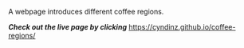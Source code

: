 A webpage introduces different coffee regions.

***Check out the live page by clicking*** https://cyndinz.github.io/coffee-regions/